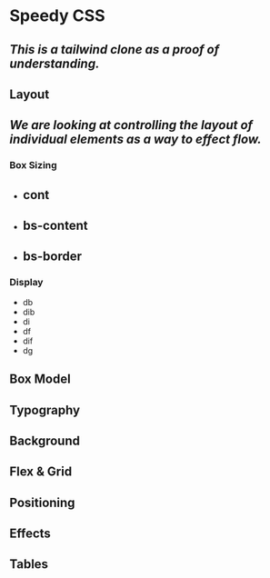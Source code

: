 # Speedy CSS
*This is a tailwind clone as a proof of understanding.*
---

## Layout
*We are looking at controlling the layout of individual elements as a way to effect flow.*
---
### Box Sizing
- cont
    - 
- bs-content
    - 
- bs-border
    - 

### Display
- db
- dib
- di
- df
- dif
- dg

## Box Model

## Typography

## Background

## Flex & Grid

## Positioning

## Effects

## Tables

